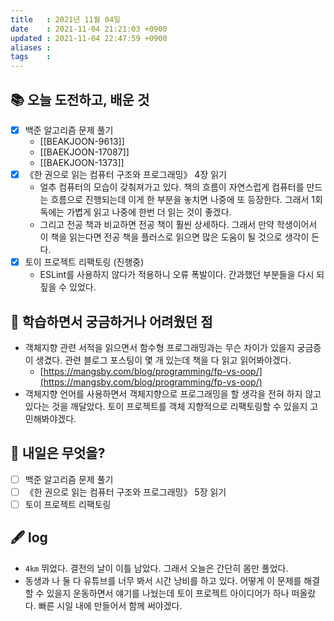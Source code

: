 ```yaml
---
title   : 2021년 11월 04일 
date    : 2021-11-04 21:21:03 +0900
updated : 2021-11-04 22:47:59 +0900
aliases : 
tags    : 
---
```

## 📚 오늘 도전하고, 배운 것
- [x] 백준 알고리즘 문제 풀기
  - [[BEAKJOON-9613]]
  - [[BAEKJOON-17087]]
  - [[BAEKJOON-1373]]
- [x] 《한 권으로 읽는 컴퓨터 구조와 프로그래밍》 4장 읽기 
	- 얼추 컴퓨터의 모습이 갖춰져가고 있다. 책의 흐름이 자연스럽게 컴퓨터를 만드는 흐름으로 진행되는데 이게 한 부분을 놓치면 나중에 또 등장한다. 그래서 1회독에는 가볍게 읽고 나중에 한번 더 읽는 것이 좋겠다.
	- 그리고 전공 책과 비교하면 전공 책이 훨씬 상세하다. 그래서 만약 학생이어서 이 책을 읽는다면 전공 책을 플러스로 읽으면 많은 도움이 될 것으로 생각이 든다.
- [x] 토이 프로젝트 리팩토링 (진행중)
	- ESLint를 사용하지 않다가 적용하니 오류 폭발이다. 간과했던 부분들을 다시 되짚을 수 있었다. 

## 🤔 학습하면서 궁금하거나 어려웠던 점 
- 객체지향 관련 서적을 읽으면서 함수형 프로그래밍과는 무슨 차이가 있을지 궁금증이 생겼다. 관련 블로그 포스팅이 몇 개 있는데 책을 다 읽고 읽어봐야겠다.  
	- [https://mangsby.com/blog/programming/fp-vs-oop/](https://mangsby.com/blog/programming/fp-vs-oop/)
- 객체지향 언어를 사용하면서 객체지향으로 프로그래밍을 할 생각을 전혀 하지 않고 있다는 것을 깨달았다. 토이 프로젝트를 객체 지향적으로 리팩토링할 수 있을지 고민해봐야겠다.	
 
## 🌅 내일은 무엇을?
- [ ] 백준 알고리즘 문제 풀기 
- [ ] 《한 권으로 읽는 컴퓨터 구조와 프로그래밍》 5장 읽기
- [ ] 토이 프로젝트 리팩토링 

## 🖋 log
- `4km` 뛰었다. 결전의 날이 이틀 남았다. 그래서 오늘은 간단히 몸만 풀었다.
- 동생과 나 둘 다 유튜브를 너무 봐서 시간 낭비를 하고 있다. 어떻게 이 문제를 해결할 수 있을지 운동하면서 얘기를 나눴는데 토이 프로젝트 아이디어가 하나 떠올랐다. 빠른 시일 내에 만들어서 함께 써야겠다.
